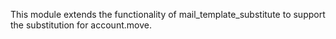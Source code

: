 This module extends the functionality of mail_template_substitute to support the substitution for account.move.

